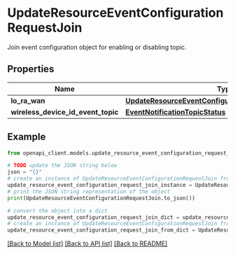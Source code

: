 # UpdateResourceEventConfigurationRequestJoin

Join event configuration object for enabling or disabling topic.

## Properties

Name | Type | Description | Notes
------------ | ------------- | ------------- | -------------
**lo_ra_wan** | [**UpdateResourceEventConfigurationRequestJoinLoRaWAN**](UpdateResourceEventConfigurationRequestJoinLoRaWAN.md) |  | [optional] 
**wireless_device_id_event_topic** | [**EventNotificationTopicStatus**](EventNotificationTopicStatus.md) |  | [optional] 

## Example

```python
from openapi_client.models.update_resource_event_configuration_request_join import UpdateResourceEventConfigurationRequestJoin

# TODO update the JSON string below
json = "{}"
# create an instance of UpdateResourceEventConfigurationRequestJoin from a JSON string
update_resource_event_configuration_request_join_instance = UpdateResourceEventConfigurationRequestJoin.from_json(json)
# print the JSON string representation of the object
print(UpdateResourceEventConfigurationRequestJoin.to_json())

# convert the object into a dict
update_resource_event_configuration_request_join_dict = update_resource_event_configuration_request_join_instance.to_dict()
# create an instance of UpdateResourceEventConfigurationRequestJoin from a dict
update_resource_event_configuration_request_join_from_dict = UpdateResourceEventConfigurationRequestJoin.from_dict(update_resource_event_configuration_request_join_dict)
```
[[Back to Model list]](../README.md#documentation-for-models) [[Back to API list]](../README.md#documentation-for-api-endpoints) [[Back to README]](../README.md)



